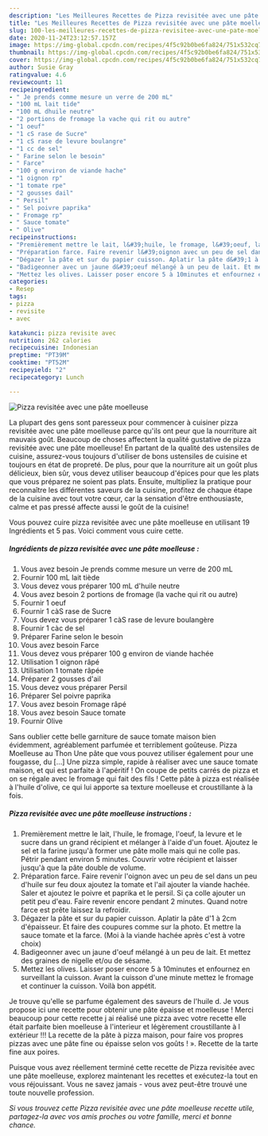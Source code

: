 ```yaml
---
description: "Les Meilleures Recettes de Pizza revisitée avec une pâte moelleuse"
title: "Les Meilleures Recettes de Pizza revisitée avec une pâte moelleuse"
slug: 100-les-meilleures-recettes-de-pizza-revisitee-avec-une-pate-moelleuse
date: 2020-11-24T23:12:57.157Z
image: https://img-global.cpcdn.com/recipes/4f5c92b0be6fa824/751x532cq70/pizza-revisitee-avec-une-pate-moelleuse-photo-principale-de-la-recette.jpg
thumbnail: https://img-global.cpcdn.com/recipes/4f5c92b0be6fa824/751x532cq70/pizza-revisitee-avec-une-pate-moelleuse-photo-principale-de-la-recette.jpg
cover: https://img-global.cpcdn.com/recipes/4f5c92b0be6fa824/751x532cq70/pizza-revisitee-avec-une-pate-moelleuse-photo-principale-de-la-recette.jpg
author: Susie Gray
ratingvalue: 4.6
reviewcount: 11
recipeingredient:
- " Je prends comme mesure un verre de 200 mL"
- "100 mL lait tide"
- "100 mL dhuile neutre"
- "2 portions de fromage la vache qui rit ou autre"
- "1 oeuf"
- "1 cS rase de Sucre"
- "1 cS rase de levure boulangre"
- "1 cc de sel"
- " Farine selon le besoin"
- " Farce"
- "100 g environ de viande hache"
- "1 oignon rp"
- "1 tomate rpe"
- "2 gousses dail"
- " Persil"
- " Sel poivre paprika"
- " Fromage rp"
- " Sauce tomate"
- " Olive"
recipeinstructions:
- "Premièrement mettre le lait, l&#39;huile, le fromage, l&#39;oeuf, la levure et le sucre dans un grand récipient et mélanger à l&#39;aide d&#39;un fouet. Ajoutez le sel et la farine jusqu&#39;à former une pâte molle mais qui ne colle pas. Pétrir pendant environ 5 minutes. Couvrir votre récipient et laisser jusqu&#39;à que la pâte double de volume."
- "Préparation farce. Faire revenir l&#39;oignon avec un peu de sel dans un peu d&#39;huile sur feu doux ajoutez la tomate et l&#39;ail ajouter la viande hachée. Saler et ajoutez le poivre et paprika et le persil. Si ça colle ajouter un petit peu d&#39;eau. Faire revenir encore pendant 2 minutes. Quand notre farce est prête laissez la refroidir."
- "Dégazer la pâte et sur du papier cuisson. Aplatir la pâte d&#39;1 à 2cm d&#39;épaisseur. Et faire des coupures comme sur la photo. Et mettre la sauce tomate et la farce. (Moi à la viande hachée après c&#39;est à votre choix)"
- "Badigeonner avec un jaune d&#39;oeuf mélangé à un peu de lait. Et mettez des graines de nigelle et/ou de sésame."
- "Mettez les olives. Laisser poser encore 5 à 10minutes et enfournez en surveillant la cuisson. Avant la cuisson d&#39;une minute mettez le fromage et continuer la cuisson. Voilà bon appétit."
categories:
- Resep
tags:
- pizza
- revisite
- avec

katakunci: pizza revisite avec 
nutrition: 262 calories
recipecuisine: Indonesian
preptime: "PT39M"
cooktime: "PT52M"
recipeyield: "2"
recipecategory: Lunch

---
```



![Pizza revisitée avec une pâte moelleuse](https://img-global.cpcdn.com/recipes/4f5c92b0be6fa824/751x532cq70/pizza-revisitee-avec-une-pate-moelleuse-photo-principale-de-la-recette.jpg)

La plupart des gens sont paresseux pour commencer à cuisiner pizza revisitée avec une pâte moelleuse parce qu'ils ont peur que la nourriture ait mauvais goût. Beaucoup de choses affectent la qualité gustative de pizza revisitée avec une pâte moelleuse! En partant de la qualité des ustensiles de cuisine, assurez-vous toujours d'utiliser de bons ustensiles de cuisine et toujours en état de propreté. De plus, pour que la nourriture ait un goût plus délicieux, bien sûr, vous devez utiliser beaucoup d'épices pour que les plats que vous préparez ne soient pas plats. Ensuite, multipliez la pratique pour reconnaître les différentes saveurs de la cuisine, profitez de chaque étape de la cuisine avec tout votre cœur, car la sensation d'être enthousiaste, calme et pas pressé affecte aussi le goût de la cuisine!

<!--inarticleads1-->

Vous pouvez cuire pizza revisitée avec une pâte moelleuse en utilisant 19 Ingrédients et 5 pas. Voici comment vous cuire cette.

##### Ingrédients de pizza revisitée avec une pâte moelleuse :

1. Vous avez besoin  Je prends comme mesure un verre de 200 mL
1. Fournir 100 mL lait tiède
1. Vous devez vous préparer 100 mL d&#39;huile neutre
1. Vous avez besoin 2 portions de fromage (la vache qui rit ou autre)
1. Fournir 1 oeuf
1. Fournir 1 càS rase de Sucre
1. Vous devez vous préparer 1 càS rase de levure boulangère
1. Fournir 1 càc de sel
1. Préparer  Farine selon le besoin
1. Vous avez besoin  Farce
1. Vous devez vous préparer 100 g environ de viande hachée
1. Utilisation 1 oignon râpé
1. Utilisation 1 tomate râpée
1. Préparer 2 gousses d&#39;ail
1. Vous devez vous préparer  Persil
1. Préparer  Sel poivre paprika
1. Vous avez besoin  Fromage râpé
1. Vous avez besoin  Sauce tomate
1. Fournir  Olive


Sans oublier cette belle garniture de sauce tomate maison bien évidemment, agréablement parfumée et terriblement goûteuse. Pizza Moelleuse au Thon Une pâte que vous pouvez utiliser également pour une fougasse, du […] Une pizza simple, rapide à réaliser avec une sauce tomate maison, et qui est parfaite à l&#39;apéritif ! On coupe de petits carrés de pizza et on se régale avec le fromage qui fait des fils ! Cette pâte à pizza est réalisée à l&#39;huile d&#39;olive, ce qui lui apporte sa texture moelleuse et croustillante à la fois. 

<!--inarticleads2-->

##### Pizza revisitée avec une pâte moelleuse instructions :

1. Premièrement mettre le lait, l&#39;huile, le fromage, l&#39;oeuf, la levure et le sucre dans un grand récipient et mélanger à l&#39;aide d&#39;un fouet. Ajoutez le sel et la farine jusqu&#39;à former une pâte molle mais qui ne colle pas. Pétrir pendant environ 5 minutes. Couvrir votre récipient et laisser jusqu&#39;à que la pâte double de volume.
1. Préparation farce. Faire revenir l&#39;oignon avec un peu de sel dans un peu d&#39;huile sur feu doux ajoutez la tomate et l&#39;ail ajouter la viande hachée. Saler et ajoutez le poivre et paprika et le persil. Si ça colle ajouter un petit peu d&#39;eau. Faire revenir encore pendant 2 minutes. Quand notre farce est prête laissez la refroidir.
1. Dégazer la pâte et sur du papier cuisson. Aplatir la pâte d&#39;1 à 2cm d&#39;épaisseur. Et faire des coupures comme sur la photo. Et mettre la sauce tomate et la farce. (Moi à la viande hachée après c&#39;est à votre choix)
1. Badigeonner avec un jaune d&#39;oeuf mélangé à un peu de lait. Et mettez des graines de nigelle et/ou de sésame.
1. Mettez les olives. Laisser poser encore 5 à 10minutes et enfournez en surveillant la cuisson. Avant la cuisson d&#39;une minute mettez le fromage et continuer la cuisson. Voilà bon appétit.


Je trouve qu&#39;elle se parfume également des saveurs de l&#39;huile d. Je vous propose ici une recette pour obtenir une pâte épaisse et moelleuse ! Merci beaucoup pour cette recette j ai réalisé une pizza avec votre recette elle était parfaite bien moelleuse à l&#39;interieur et légèrement croustillante à l extérieur !!! La recette de la pâte à pizza maison, pour faire vos propres pizzas avec une pâte fine ou épaisse selon vos goûts ! ». Recette de la tarte fine aux poires. 

<!--inarticleads1-->

<p>
Puisque vous avez réellement terminé cette recette de Pizza revisitée avec une pâte moelleuse, explorez maintenant les recettes et exécutez-la tout en vous réjouissant. Vous ne savez jamais - vous avez peut-être trouvé une toute nouvelle profession.
</p>

<p>
<i>Si vous trouvez cette Pizza revisitée avec une pâte moelleuse recette utile, partagez-la avec vos amis proches ou votre famille, merci et bonne chance.</i>
</p>
